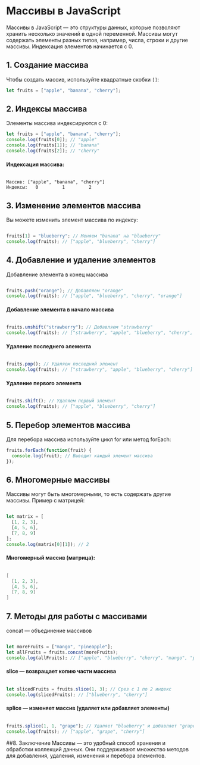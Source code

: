 # Массивы в JavaScript

Массивы в JavaScript — это структуры данных, которые позволяют хранить несколько значений в одной переменной. Массивы могут содержать элементы разных типов, например, числа, строки и другие массивы. Индексация элементов начинается с 0.

## 1. Создание массива

Чтобы создать массив, используйте квадратные скобки `[]`:

```javascript
let fruits = ["apple", "banana", "cherry"];
```
## 2. Индексы массива
Элементы массива индексируются с 0:

```javascript
let fruits = ["apple", "banana", "cherry"];
console.log(fruits[0]); // "apple"
console.log(fruits[1]); // "banana"
console.log(fruits[2]); // "cherry"
```
#### Индексация массива:

```less

Массив: ["apple", "banana", "cherry"]
Индексы:   0         1         2
```
## 3. Изменение элементов массива
Вы можете изменить элемент массива по индексу:

```javascript

fruits[1] = "blueberry"; // Меняем "banana" на "blueberry"
console.log(fruits); // ["apple", "blueberry", "cherry"]
```
## 4. Добавление и удаление элементов
Добавление элемента в конец массива
``` javascript

fruits.push("orange"); // Добавляем "orange"
console.log(fruits); // ["apple", "blueberry", "cherry", "orange"]
```
#### Добавление элемента в начало массива
```javascript

fruits.unshift("strawberry"); // Добавляем "strawberry"
console.log(fruits); // ["strawberry", "apple", "blueberry", "cherry", "orange"]
```
#### Удаление последнего элемента
```javascript

fruits.pop(); // Удаляем последний элемент
console.log(fruits); // ["strawberry", "apple", "blueberry", "cherry"]
```
#### Удаление первого элемента
```javascript

fruits.shift(); // Удаляем первый элемент
console.log(fruits); // ["apple", "blueberry", "cherry"]
```
## 5. Перебор элементов массива
Для перебора массива используйте цикл for или метод forEach:

```javascript
fruits.forEach(function(fruit) {
  console.log(fruit); // Выводит каждый элемент массива
});
```
## 6. Многомерные массивы
Массивы могут быть многомерными, то есть содержать другие массивы. Пример с матрицей:

```javascript

let matrix = [
  [1, 2, 3],
  [4, 5, 6],
  [7, 8, 9]
];
console.log(matrix[0][1]); // 2
```
#### Многомерный массив (матрица):

```csharp

[
  [1, 2, 3],
  [4, 5, 6],
  [7, 8, 9]
]
```
## 7. Методы для работы с массивами
concat — объединение массивов
```javascript

let moreFruits = ["mango", "pineapple"];
let allFruits = fruits.concat(moreFruits);
console.log(allFruits); // ["apple", "blueberry", "cherry", "mango", "pineapple"]
```
#### slice — возвращает копию части массива
```javascript

let slicedFruits = fruits.slice(1, 3); // Срез с 1 по 2 индекс
console.log(slicedFruits); // ["blueberry", "cherry"]
```
#### splice — изменяет массив (удаляет или добавляет элементы)
```javascript

fruits.splice(1, 1, "grape"); // Удаляет "blueberry" и добавляет "grape"
console.log(fruits); // ["apple", "grape", "cherry"]
```
##8. Заключение
Массивы — это удобный способ хранения и обработки коллекций данных. Они поддерживают множество методов для добавления, удаления, изменения и перебора элементов.
